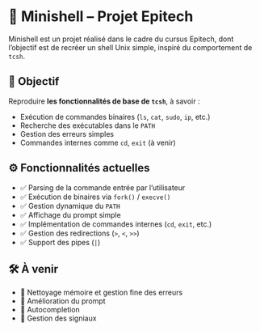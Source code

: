 # 🐚 Minishell – Projet Epitech

Minishell est un projet réalisé dans le cadre du cursus Epitech, dont l’objectif est de recréer un shell Unix simple, inspiré du comportement de `tcsh`.

## 🚀 Objectif

Reproduire **les fonctionnalités de base de `tcsh`**, à savoir :
- Exécution de commandes binaires (`ls`, `cat`, `sudo`, `ip`, etc.)
- Recherche des exécutables dans le `PATH`
- Gestion des erreurs simples
- Commandes internes comme `cd`, `exit` (à venir)

## ⚙️ Fonctionnalités actuelles

- ✅ Parsing de la commande entrée par l’utilisateur
- ✅ Exécution de binaires via `fork()` / `execve()`
- ✅ Gestion dynamique du `PATH`
- ✅ Affichage du prompt simple
- ✅ Implémentation de commandes internes (`cd`, `exit`, etc.)
- ✅ Gestion des redirections (`>`, `<`, `>>`)
- ✅ Support des pipes (`|`)
## 🛠️ À venir

- 🔧 Nettoyage mémoire et gestion fine des erreurs
- 🔧 Amélioration du prompt
- 🔧 Autocompletion
- 🔧 Gestion des signiaux
